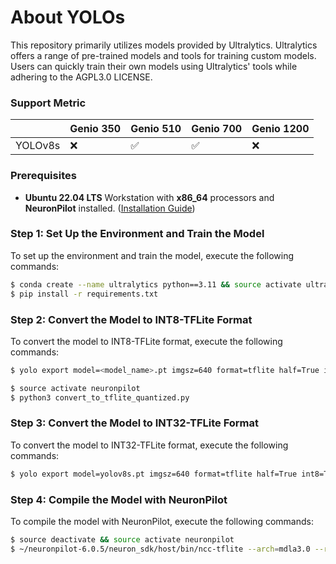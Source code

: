 # About YOLOs

This repository primarily utilizes models provided by Ultralytics. Ultralytics offers a range of pre-trained models and tools for training custom models. Users can quickly train their own models using Ultralytics' tools while adhering to the AGPL3.0 LICENSE.

### Support Metric

|          | Genio 350          | Genio 510          | Genio 700          | Genio 1200         |
|----------|--------------------|--------------------|--------------------|--------------------|
| YOLOv8s  | :x:                | :white_check_mark: | :white_check_mark: | :x:                |

### Prerequisites

* **Ubuntu 22.04 LTS** Workstation with **x86_64** processors and **NeuronPilot** installed. ([Installation Guide](https://r300-ai.github.io/ITRI-AI-Hub/docs/pages/compiler/neuronpilot.html))

### Step 1: Set Up the Environment and Train the Model
To set up the environment and train the model, execute the following commands:
```bash
$ conda create --name ultralytics python==3.11 && source activate ultralytics
$ pip install -r requirements.txt
```

### Step 2: Convert the Model to INT8-TFLite Format
To convert the model to INT8-TFLite format, execute the following commands:

```bash
$ yolo export model=<model_name>.pt imgsz=640 format=tflite half=True int8=True
```
```bash
$ source activate neuronpilot
$ python3 convert_to_tflite_quantized.py
```

### Step 3: Convert the Model to INT32-TFLite Format
To convert the model to INT32-TFLite format, execute the following commands:

```bash
$ yolo export model=yolov8s.pt imgsz=640 format=tflite half=True int8=True
```

### Step 4: Compile the Model with NeuronPilot
To compile the model with NeuronPilot, execute the following commands:

```bash
$ source deactivate && source activate neuronpilot
$ ~/neuronpilot-6.0.5/neuron_sdk/host/bin/ncc-tflite --arch=mdla3.0 --relax-fp32 ./yolov8s_saved_model/yolov8s_float32.tflite
```

